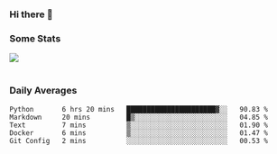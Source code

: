 ### Hi there 👋

<!--
**haruishi43/haruishi43** is a ✨ _special_ ✨ repository because its `README.md` (this file) appears on your GitHub profile.

Here are some ideas to get you started:

- 🔭 I’m currently working on ...
- 🌱 I’m currently learning ...
- 👯 I’m looking to collaborate on ...
- 🤔 I’m looking for help with ...
- 💬 Ask me about ...
- 📫 How to reach me: ...
- 😄 Pronouns: ...
- ⚡ Fun fact: ...
-->

### Some Stats
<div>
  <img align="center" src="https://github-readme-stats.vercel.app/api?username=haruishi43&count_private=true&show_icons=true" />
</div>

</br>

### Daily Averages

<!--START_SECTION:waka-->
```text
Python       6 hrs 20 mins   ██████████████████████▓░░   90.83 % 
Markdown     20 mins         █▒░░░░░░░░░░░░░░░░░░░░░░░   04.85 % 
Text         7 mins          ▒░░░░░░░░░░░░░░░░░░░░░░░░   01.90 % 
Docker       6 mins          ▒░░░░░░░░░░░░░░░░░░░░░░░░   01.47 % 
Git Config   2 mins          ░░░░░░░░░░░░░░░░░░░░░░░░░   00.53 % 
```
<!--END_SECTION:waka-->
